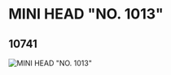 # MINI HEAD "NO. 1013"
## 10741
![MINI HEAD "NO. 1013"](https://lc-www-live-s.legocdn.com/media/bricks/5/2/6006272.jpg)
